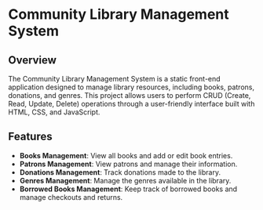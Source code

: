 # Community Library Management System

## Overview

The Community Library Management System is a static front-end application designed to manage library resources, including books, patrons, donations, and genres. This project allows users to perform CRUD (Create, Read, Update, Delete) operations through a user-friendly interface built with HTML, CSS, and JavaScript.

## Features

- **Books Management**: View all books and add or edit book entries.
- **Patrons Management**: View patrons and manage their information.
- **Donations Management**: Track donations made to the library.
- **Genres Management**: Manage the genres available in the library.
- **Borrowed Books Management**: Keep track of borrowed books and manage checkouts and returns.
